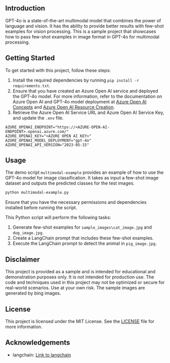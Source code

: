 ## Introduction

GPT-4o is a state-of-the-art multimodal model that combines the power of language and vision. It has the ability to provide better results with few-shot examples for vision processing. This is a sample project that showcases how to pass few-shot examples in image format in GPT-4o for multimodal processing.

## Getting Started

To get started with this project, follow these steps:

1. Install the required dependencies by running `pip install -r requirements.txt`.
2. Ensure that you have created an Azure Open AI service and deployed the GPT-4o model. For more information, refer to the documentation on Azure Open AI and GPT-4o model deployment at [Azure Open AI Concepts](https://learn.microsoft.com/en-us/azure/ai-services/openai/concepts/models) and [Azure Open AI Resource Creation](https://learn.microsoft.com/en-us/azure/ai-services/openai/how-to/create-resource?pivots=web-portal).
3. Retrieve the Azure Open AI Service URL and Azure Open AI Service Key, and update the `.env` file.

```plaintext
AZURE_OPENAI_ENDPOINT="https://<AZURE-OPEN-AI-ENDPOINT>.openai.azure.com/"
AZURE_OPENAI_KEY="<AZURE OPEN AI KEY>"
AZURE_OPENAI_MODEL_DEPLOYMENT="gpt-4o"
AZURE_OPENAI_API_VERSION="2023-05-15"
```

## Usage

The demo script `multimodal-example` provides an example of how to use the GPT-4o model for image classification. It takes as input a few-shot image dataset and outputs the predicted classes for the test images.

```bash
python multimodal-example.py
```
Ensure that you have the necessary permissions and dependencies installed before running the script.

This Python script will perform the following tasks:
1. Generate few-shot examples for `sample_images\cat_image.jpg` and `dog_image.jpg`.
2. Create a LangChain prompt that includes these few-shot examples.
3. Execute the LangChain prompt to detect the animal in `pig_image.jpg`.

## Disclaimer
This project is provided as a sample and is intended for educational and demonstration purposes only. It is not intended for production use. The code and techniques used in this project may not be optimized or secure for real-world scenarios. Use at your own risk.
The sample images are generated by bing images.

## License
This project is licensed under the MIT License. See the [LICENSE](./LICENSE) file for more information.

## Acknowledgements
- langchain: [Link to langchain](https://langchain.io)
